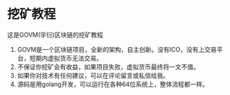 # 挖矿教程

这是GOVM(孚衍)区块链的挖矿教程

1. GOVM是一个区块链项目，全新的架构，自主创新。没有ICO，没有上交易平台，短期内虚拟货币无法交易。
2. 不保证你挖矿会有收益，如果项目失败，虚拟货币最终将一文不值。
3. 如果你对技术有任何建议，可以在评论留言或私信给我。
4. 源码是用golang开发，可以运行在各种64位系统上，整体流程都一样。
